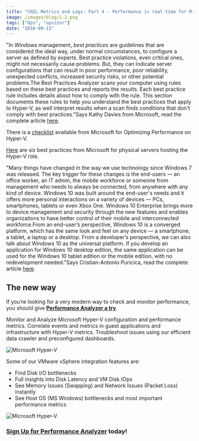 ```yaml
---
title: "CNIL Metrics and Logs: Part 4 - Performance in real time for Microsoft Hyper-V"
image: /images/blog/1-2.png
tags: ["Ops", "opvizor"]
date: "2016-09-13"
---
```


"In Windows management, _best practices_ are guidelines that are considered the ideal way, under normal circumstances, to configure a server as defined by experts. Best practice violations, even critical ones, might not necessarily cause problems. But, they can indicate server configurations that can result in poor performance, poor reliability, unexpected conflicts, increased security risks, or other potential problems.The Best Practices Analyzer scans your computer using rules based on these best practices and reports the results. Each best practice rule includes details about how to comply with the rule. This section documents these rules to help you understand the best practices that apply to Hyper-V, as well interpret results when a scan finds conditions that don't comply with best practices."Says Kathy Davies from Microsoft, read the complete article [here](https://technet.microsoft.com/en-us/windows-server-docs/compute/hyper-v/best-practices-analyzer/best-practices-analyzer-for-hyper-v).

There is a [checklist](https://msdn.microsoft.com/en-us/library/dd722835(v=bts.10).aspx) available from Microsoft for Optimizing Performance on Hyper-V.

[Here](https://technet.microsoft.com/en-us/magazine/dd744830.aspx) are six best practices from Microsoft for physical servers hosting the Hyper-V role.

"Many things have changed in the way we use technology since Windows 7 was released. The key trigger for these changes is the end-users — an office worker, an IT admin, the mobile workforce or someone from management who needs to always be connected, from anywhere with any kind of device. Windows 10 was built around the end-user's needs and it offers more personal interactions on a variety of devices — PCs, smartphones, tablets or even Xbox One. Windows 10 Enterprise brings more to device management and security through the new features and enables organizations to have better control of their mobile and interconnected workforce.From an end-user’s perspective, Windows 10 is a converged platform, which has the same look and feel on any device — a smartphone, a tablet, a laptop or a desktop. From a developer’s perspective, we can also talk about Windows 10 as the universal platform. If you develop an application for Windows 10 desktop edition, the same application can be used for the Windows 10 tablet edition or the mobile edition, with no redevelopment needed."Says Cristian-Antonio Puricica, read the complete article [here](https://hyperv.veeam.com/blog/whats-windows-10-bringing-to-the-enterprise/).

## The new way

If you’re looking for a very modern way to check and monitor performance, you should give [**Performance Analyzer a try**](http://try.opvizor.com/perfanalyzer/). 

Monitor and Analyze Microsoft Hyper-V configuration and performance metrics. Correlate events and metrics in guest applications and infrastructure with Hyper-V metrics. Troubleshoot issues using our efficient data crawler and preconfigured dashboards.

![Microsoft Hyper-V](/images/blog/1-2.png)

Some of our VMware vSphere integration features are:

- Find Disk I/O bottlenecks
- Full insights into Disk Latency and VM Disk IOps
- See Memory Issues (Swapping) and Network Issues (Packet Loss) instantly
- See Host OS (MS Windows) bottlenecks and most important performance metrics

![Microsoft Hyper-V](/images/blog/2-2.png)

### [Sign Up for Performance Analyzer](http://try.opvizor.com/perfanalyzer/) today!
